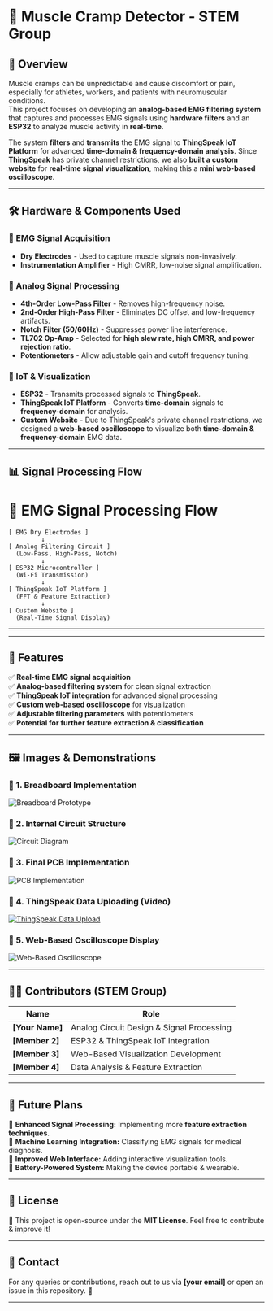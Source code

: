 # 🦾 Muscle Cramp Detector - STEM Group  

## 📌 Overview  
Muscle cramps can be unpredictable and cause discomfort or pain, especially for athletes, workers, and patients with neuromuscular conditions.  
This project focuses on developing an **analog-based EMG filtering system** that captures and processes EMG signals using **hardware filters** and an **ESP32** to analyze muscle activity in **real-time**.  

The system **filters** and **transmits** the EMG signal to **ThingSpeak IoT Platform** for advanced **time-domain & frequency-domain analysis**. Since **ThingSpeak** has private channel restrictions, we also **built a custom website** for **real-time signal visualization**, making this a **mini web-based oscilloscope**.  

---

## 🛠️ Hardware & Components Used  

### **🔹 EMG Signal Acquisition**
- **Dry Electrodes** - Used to capture muscle signals non-invasively.  
- **Instrumentation Amplifier** - High CMRR, low-noise signal amplification.  

### **🔹 Analog Signal Processing**
- **4th-Order Low-Pass Filter** - Removes high-frequency noise.  
- **2nd-Order High-Pass Filter** - Eliminates DC offset and low-frequency artifacts.  
- **Notch Filter (50/60Hz)** - Suppresses power line interference.  
- **TL702 Op-Amp** - Selected for **high slew rate, high CMRR, and power rejection ratio**.  
- **Potentiometers** - Allow adjustable gain and cutoff frequency tuning.

### **🔹 IoT & Visualization**
- **ESP32** - Transmits processed signals to **ThingSpeak**.  
- **ThingSpeak IoT Platform** - Converts **time-domain** signals to **frequency-domain** for analysis.  
- **Custom Website** - Due to ThingSpeak's private channel restrictions, we designed a **web-based oscilloscope** to visualize both **time-domain & frequency-domain** EMG data.  

---

## 📊 Signal Processing Flow  
# 🔹 EMG Signal Processing Flow  

    [ EMG Dry Electrodes ]  
             ↓  
    [ Analog Filtering Circuit ]  
      (Low-Pass, High-Pass, Notch)  
             ↓  
    [ ESP32 Microcontroller ]  
      (Wi-Fi Transmission)  
             ↓  
    [ ThingSpeak IoT Platform ]  
      (FFT & Feature Extraction)  
             ↓  
    [ Custom Website ]  
      (Real-Time Signal Display)  
---

---

## 🎯 Features  
✅ **Real-time EMG signal acquisition**  
✅ **Analog-based filtering system** for clean signal extraction  
✅ **ThingSpeak IoT integration** for advanced signal processing  
✅ **Custom web-based oscilloscope** for visualization  
✅ **Adjustable filtering parameters** with potentiometers  
✅ **Potential for further feature extraction & classification**  

---

## 🖼️ Images & Demonstrations  

### **📌 1. Breadboard Implementation**
![Breadboard Prototype](https://your-image-url.com/breadboard.png)  

### **📌 2. Internal Circuit Structure**
![Circuit Diagram](https://your-image-url.com/circuit-diagram.png)  

### **📌 3. Final PCB Implementation**
![PCB Implementation](https://your-image-url.com/pcb.png)  

### **📌 4. ThingSpeak Data Uploading (Video)**
[![ThingSpeak Data Upload](https://img.youtube.com/vi/your-video-id/0.jpg)](https://www.youtube.com/watch?v=your-video-id)  

### **📌 5. Web-Based Oscilloscope Display**
![Web-Based Oscilloscope](https://your-image-url.com/oscilloscope.png)  

---

## 👨‍💻 Contributors (STEM Group)  
| Name | Role |  
|------|------|  
| **[Your Name]** | Analog Circuit Design & Signal Processing |  
| **[Member 2]** | ESP32 & ThingSpeak IoT Integration |  
| **[Member 3]** | Web-Based Visualization Development |  
| **[Member 4]** | Data Analysis & Feature Extraction |  

---

## 🚀 Future Plans  
🔹 **Enhanced Signal Processing:** Implementing more **feature extraction techniques**.  
🔹 **Machine Learning Integration:** Classifying EMG signals for medical diagnosis.  
🔹 **Improved Web Interface:** Adding interactive visualization tools.  
🔹 **Battery-Powered System:** Making the device portable & wearable.  

---

## 📜 License  
📌 This project is open-source under the **MIT License**. Feel free to contribute & improve it!  

---

## 📩 Contact  
For any queries or contributions, reach out to us via **[your email]** or open an issue in this repository. 🚀  

---




